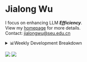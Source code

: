 #  Jialong Wu

I focus on enhancing LLM ***Efficiency***.<br>
View my [homepage](https://callanwu.github.io/) for more details. <br>
Contact: jialongwu@seu.edu.cn

<details><summary>📊Weekly Development Breakdown</summary>

<!--START_SECTION:waka-->

```txt
From: 19 January 2025 - To: 26 January 2025

Total Time: 3 hrs 42 mins

Python     1 hr 37 mins    ███████████░░░░░░░░░░░░░░   43.87 %
Other      1 hr 2 mins     ███████░░░░░░░░░░░░░░░░░░   28.33 %
Bash       48 mins         █████▒░░░░░░░░░░░░░░░░░░░   21.89 %
Markdown   11 mins         █▒░░░░░░░░░░░░░░░░░░░░░░░   05.38 %
Text       0 secs          ░░░░░░░░░░░░░░░░░░░░░░░░░   00.31 %
```

<!--END_SECTION:waka-->

[![wakatime](https://wakatime.com/badge/user/c6720b29-9431-4a60-bc9d-e1fb2b6bd65f.svg)](https://wakatime.com/@c6720b29-9431-4a60-bc9d-e1fb2b6bd65f)
</details>

[![](https://img.shields.io/badge/Google%20Scholar-4385FE.svg?&color=d6d6d6&style=flat-square&logo=google-scholar)](https://scholar.google.com/citations?user=6eg2m4YAAAAJ)
![](https://komarev.com/ghpvc/?username=callanwu)
